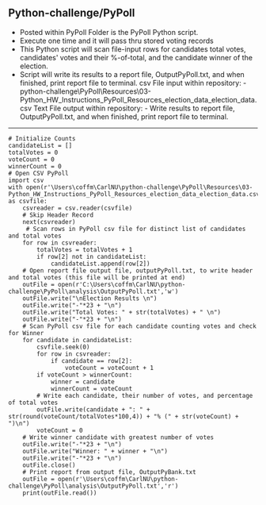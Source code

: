 ## Python-challenge/PyPoll
- Posted within PyPoll Folder is the PyPoll Python script.
- Execute one time and it will pass thru stored voting records
- This Python script will scan file-input rows for candidates total votes, candidates' votes and their %-of-total, and the candidate winner of the election.
- Script will write its results to a report file, OutputPyPoll.txt, and when finished, print report file to terminal.
csv File input within repository: 
		- python-challenge\PyPoll\Resources\03-Python_HW_Instructions_PyPoll_Resources_election_data_election_data.csv
Text File output within repository: 
		- Write results to report file, OutputPyPoll.txt, and when finished, print report file to terminal.
    
--------------------------
    # Initialize Counts
    candidateList = [] 
    totalVotes = 0
    voteCount = 0
    winnerCount = 0
    # Open CSV PyPoll 
    import csv
    with open(r'\Users\coffm\CarlNU\python-challenge\PyPoll\Resources\03-Python_HW_Instructions_PyPoll_Resources_election_data_election_data.csv') as csvfile:
        csvreader = csv.reader(csvfile)
        # Skip Header Record
        next(csvreader)
         # Scan rows in PyPoll csv file for distinct list of candidates and total votes
        for row in csvreader:      
            totalVotes = totalVotes + 1   
            if row[2] not in candidateList:
                candidateList.append(row[2])
        # Open report file output file, outputPyPoll.txt, to write header and total votes (this file will be printed at end)
        outFile = open(r'C:\Users\coffm\CarlNU\python-challenge\PyPoll\analysis\OutputPyPoll.txt','w')
        outFile.write("\nElection Results \n")
        outFile.write("-"*23 + "\n")
        outFile.write("Total Votes: " + str(totalVotes) + " \n") 
        outFile.write("-"*23 + "\n")
        # Scan PyPoll csv file for each candidate counting votes and check for Winner
        for candidate in candidateList:
            csvfile.seek(0)
            for row in csvreader:
                if candidate == row[2]:
                    voteCount = voteCount + 1
            if voteCount > winnerCount:
                winner = candidate
                winnerCount = voteCount
            # Write each candidate, their number of votes, and percentage of total votes
            outFile.write(candidate + ": " + str(round(voteCount/totalVotes*100,4)) + "% (" + str(voteCount) + ")\n")
            voteCount = 0   
        # Write winner candidate with greatest number of votes
        outFile.write("-"*23 + "\n")
        outFile.write("Winner: " + winner + "\n")
        outFile.write("-"*23 + "\n")   
        outFile.close()
        # Print report from output file, OutputPyBank.txt
        outFile = open(r'\Users\coffm\CarlNU\python-challenge\PyPoll\analysis\OutputPyPoll.txt','r')
        print(outFile.read())
     
